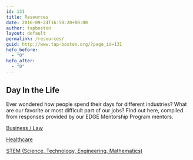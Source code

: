 ```yaml
---
id: 131
title: Resources
date: 2016-09-24T16:50:20+00:00
author: tapboston
layout: default
permalink: /resources/
guid: http://www.tap-boston.org/?page_id=131
hefo_before:
  - "0"
hefo_after:
  - "0"
---
```

## Day In the Life

Ever wondered how people spend their days for different industries? What are our favorite or most difficult part of our jobs? Find out here, compiled from responses provided by our EDGE Mentorship Program mentors.

<div class="ezcol ezcol-one-half">
  <a href="http://www.tap-boston.org/resources/a-day-in-the-life-business-law/">Business / Law</a>
  
  <p>
    <a href="http://www.tap-boston.org/resources/a-day-in-the-life-healthcare/">Healthcare</a>
  </p>
  
  <p>
    <a href="http://www.tap-boston.org/resources/a-day-in-the-life-healthcare-2/">STEM (Science, Technology, Engineering, Mathematics)</a><br />